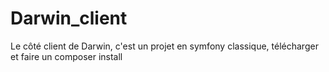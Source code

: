 # Darwin_client
Le côté client de Darwin, c'est un projet en symfony classique, télécharger et faire un composer install
